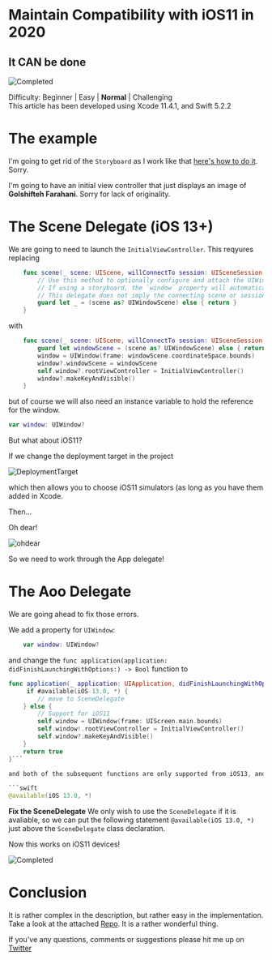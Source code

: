 # Maintain Compatibility with iOS11 in 2020
## It CAN be done

![Completed](Images/Completed.png)<br/>

Difficulty: Beginner | Easy | **Normal** | Challenging<br/>
This article has been developed using Xcode 11.4.1, and Swift 5.2.2

# The example
I'm going to get rid of the `Storyboard` as I work like that [here's how to do it](https://medium.com/@stevenpcurtis.sc/avoid-storyboards-in-your-apps-8e726df43d2e). Sorry.

I'm going to have an initial view controller that just displays an image of **Golshifteh Farahani**. Sorry for lack of originality. 

# The Scene Delegate (iOS 13+)
We are going to need to launch the `InitialViewController`. This reqyures replacing

```swift
    func scene(_ scene: UIScene, willConnectTo session: UISceneSession, options connectionOptions: UIScene.ConnectionOptions) {
        // Use this method to optionally configure and attach the UIWindow `window` to the provided UIWindowScene `scene`.
        // If using a storyboard, the `window` property will automatically be initialized and attached to the scene.
        // This delegate does not imply the connecting scene or session are new (see `application:configurationForConnectingSceneSession` instead).
        guard let _ = (scene as? UIWindowScene) else { return }
    }
``` 

with 

```swift
    func scene(_ scene: UIScene, willConnectTo session: UISceneSession, options connectionOptions: UIScene.ConnectionOptions) {
        guard let windowScene = (scene as? UIWindowScene) else { return }
        window = UIWindow(frame: windowScene.coordinateSpace.bounds)
        window?.windowScene = windowScene
        self.window?.rootViewController = InitialViewController()
        window?.makeKeyAndVisible()
    }
```

but of course we will also need an instance variable to hold the reference for the window.

```swift
var window: UIWindow?
```

But what about iOS11? 

If we change the deployment target in the project 

![DeploymentTarget](Images/DeploymentTarget.png)

which then allows you to choose iOS11 simulators (as long as you have them added in Xcode.

Then...

Oh dear!

![ohdear](Images/ohdear.png)

So we need to work through the App delegate!

# The Aoo Delegate
We are going ahead to fix those errors.

We add a property for `UIWindow`:

```swift
    var window: UIWindow?
```

and change the `func application(application: didFinishLaunchingWithOptions:) -> Bool` function to 

```swift 
func application(_ application: UIApplication, didFinishLaunchingWithOptions launchOptions: [UIApplication.LaunchOptionsKey: Any]?) -> Bool {
     if #available(iOS 13.0, *) {
        // move to SceneDelegate
    } else {
        // Support for iOS11
        self.window = UIWindow(frame: UIScreen.main.bounds)
        self.window!.rootViewController = InitialViewController()
        self.window?.makeKeyAndVisible()
    }
    return true
}```

and both of the subsequent functions are only supported from iOS13, and need to be marked as such:

```swift
@available(iOS 13.0, *)
```

**Fix the SceneDelegate**
We only wish to use the `SceneDelegate` if it is avaliable, so we can put the following statement
`@available(iOS 13.0, *)`
just above the `SceneDelegate` class declaration.

Now this works on iOS11 devices!

![Completed](Images/Completed11.png)<br/>

# Conclusion
It is rather complex in the description, but rather easy in the implementation. Take a look at the  attached [Repo](https://github.com/stevencurtis/SwiftCoding/tree/master/ElevenCompatibility). It is a rather wonderful thing.

If you've any questions, comments or suggestions please hit me up on [Twitter](https://twitter.com/stevenpcurtis) 